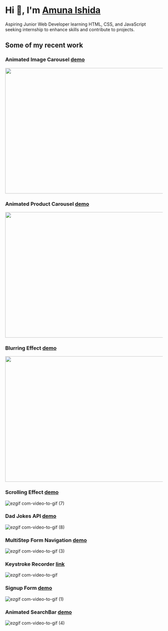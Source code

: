 # Hi 👋, I'm [Amuna Ishida](https://www.linkedin.com/in/amuna-ishida-53ab30222/)

Aspiring Junior Web Developer learning HTML, CSS, and JavaScript seeking internship to enhance skills and contribute to projects.

## Some of my recent work

### Animated Image Carousel [demo](https://radiant-jelly-6825c0.netlify.app/)

<img src="image-carousel.gif" width="600" height="400" />




### Animated Product Carousel [demo](https://chic-kangaroo-5974f3.netlify.app/#)

<img src="product-carousel.gif" width="600" height="400" />



### Blurring Effect [demo](https://meek-yeot-3e880b.netlify.app/)

<img src="blur.gif" width="600" height="400" />





### Scrolling Effect [demo](https://glowing-melomakarona-8e7a69.netlify.app/)

![ezgif com-video-to-gif (7)](https://github.com/ishidaamna/portfolio/assets/134792769/4268241a-ceff-4b25-a77a-25518515844e)




### Dad Jokes API [demo](https://joyful-tarsier-629a7f.netlify.app/)

![ezgif com-video-to-gif (8)](https://github.com/ishidaamna/portfolio/assets/134792769/a8d5f4fc-ed25-45ed-8224-54e1de94dada)

### MultiStep Form Navigation [demo](https://teal-halva-1672a0.netlify.app/)

![ezgif com-video-to-gif (3)](https://github.com/ishidaamna/portfolio/assets/134792769/9d50c21b-2364-47d9-b164-fc237195e2dd)




### Keystroke Recorder [link](https://extraordinary-tiramisu-e7ed3e.netlify.app)

![ezgif com-video-to-gif](https://github.com/ishidaamna/portfolio/assets/134792769/b3db9ab1-3f98-4ada-8f52-e67c03f14e1d)



### Signup Form [demo](https://coruscating-twilight-343e48.netlify.app/?#)

![ezgif com-video-to-gif (1)](https://github.com/ishidaamna/portfolio/assets/134792769/86235bb5-7c4a-4bb1-9ff8-62df12fd02b1)



### Animated SearchBar [demo](https://ubiquitous-biscochitos-84c73f.netlify.app/)

![ezgif com-video-to-gif (4)](https://github.com/ishidaamna/portfolio/assets/134792769/54dae9f3-3a84-41b3-ac45-476f88f7ab3f)










